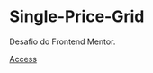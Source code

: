 # Single-Price-Grid
Desafio do Frontend Mentor.

<a href="https://ericrdgs.github.io/Single-Price-Grid/"> Access </a>
